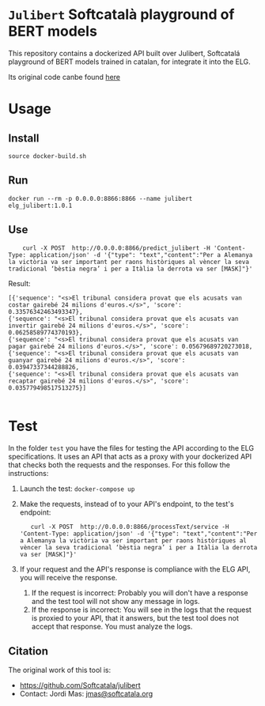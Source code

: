
# ``Julibert`` Softcatalà playground of BERT models

This repository contains a dockerized API built over Julibert, Softcatalá playground of BERT models trained in catalan, for integrate it into the ELG. 

Its original code canbe found [here](https://github.com/Softcatala/julibert.)


# Usage


## Install
```
source docker-build.sh
```
## Run
```
docker run --rm -p 0.0.0.0:8866:8866 --name julibert elg_julibert:1.0.1
```

## Use

```
    curl -X POST  http://0.0.0.0:8866/predict_julibert -H 'Content-Type: application/json' -d '{"type": "text","content":"Per a Alemanya la victòria va ser important per raons històriques al vèncer la seva tradicional ‘bèstia negra’ i per a Itàlia la derrota va ser [MASK]"}'
```


Result:

```
[{'sequence': "<s>El tribunal considera provat que els acusats van costar gairebé 24 milions d'euros.</s>", 'score': 0.33576342463493347},
{'sequence': "<s>El tribunal considera provat que els acusats van invertir gairebé 24 milions d'euros.</s>", 'score': 0.06258589774370193},
{'sequence': "<s>El tribunal considera provat que els acusats van pagar gairebé 24 milions d'euros.</s>", 'score': 0.05679689720273018, 
{'sequence': "<s>El tribunal considera provat que els acusats van guanyar gairebé 24 milions d'euros.</s>", 'score': 0.03947337344288826, 
{'sequence': "<s>El tribunal considera provat que els acusats van recaptar gairebé 24 milions d'euros.</s>", 'score': 0.035779498517513275}]


```

# Test
In the folder `test` you have the files for testing the API according to the ELG specifications.
It uses an API that acts as a proxy with your dockerized API that checks both the requests and the responses.
For this follow the instructions:

1) Launch the test: `docker-compose up`

2) Make the requests, instead of to your API's endpoint, to the test's endpoint:
   ```
      curl -X POST  http://0.0.0.0:8866/processText/service -H 'Content-Type: application/json' -d '{"type": "text","content":"Per a Alemanya la victòria va ser important per raons històriques al vèncer la seva tradicional ‘bèstia negra’ i per a Itàlia la derrota va ser [MASK]"}'
   ```
3) If your request and the API's response is compliance with the ELG API, you will receive the response.
   1) If the request is incorrect: Probably you will don't have a response and the test tool will not show any message in logs.
   2) If the response is incorrect: You will see in the logs that the request is proxied to your API, that it answers, but the test tool does not accept that response. You must analyze the logs.


## Citation
The original work of this tool is:
- https://github.com/Softcatala/julibert
- Contact: Jordi Mas: jmas@softcatala.org


